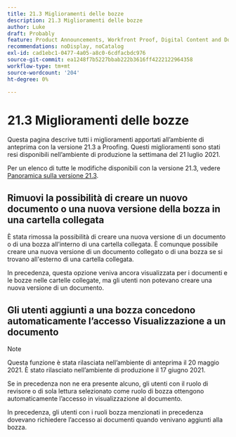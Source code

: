 ```yaml
---
title: 21.3 Miglioramenti delle bozze
description: 21.3 Miglioramenti delle bozze
author: Luke
draft: Probably
feature: Product Announcements, Workfront Proof, Digital Content and Documents
recommendations: noDisplay, noCatalog
exl-id: cad1ebc1-0477-4a05-a8c0-6cdfacbdc976
source-git-commit: ea1248f7b5227bbab222b3616ff4222122964358
workflow-type: tm+mt
source-wordcount: '204'
ht-degree: 0%

---
```


# 21.3 Miglioramenti delle bozze

Questa pagina descrive tutti i miglioramenti apportati all’ambiente di anteprima con la versione 21.3 a Proofing. Questi miglioramenti sono stati resi disponibili nell’ambiente di produzione la settimana del 21 luglio 2021.

Per un elenco di tutte le modifiche disponibili con la versione 21.3, vedere [Panoramica sulla versione 21.3](../../../product-announcements/product-releases/21.3-release-activity/21-3-release-overview.md).

## Rimuovi la possibilità di creare un nuovo documento o una nuova versione della bozza in una cartella collegata

È stata rimossa la possibilità di creare una nuova versione di un documento o di una bozza all’interno di una cartella collegata. È comunque possibile creare una nuova versione di un documento collegato o di una bozza se si trovano all&#39;esterno di una cartella collegata.

In precedenza, questa opzione veniva ancora visualizzata per i documenti e le bozze nelle cartelle collegate, ma gli utenti non potevano creare una nuova versione di un documento.

## Gli utenti aggiunti a una bozza concedono automaticamente l’accesso Visualizzazione a un documento

>[!NOTE]
>
>Questa funzione è stata rilasciata nell’ambiente di anteprima il 20 maggio 2021. È stato rilasciato nell’ambiente di produzione il 17 giugno 2021.

Se in precedenza non ne era presente alcuno, gli utenti con il ruolo di revisore o di sola lettura selezionato come ruolo di bozza ottengono automaticamente l’accesso in visualizzazione al documento.

In precedenza, gli utenti con i ruoli bozza menzionati in precedenza dovevano richiedere l’accesso ai documenti quando venivano aggiunti alla bozza.
